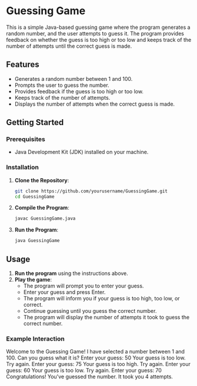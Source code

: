 # Guessing Game

This is a simple Java-based guessing game where the program generates a random number, and the user attempts to guess it. The program provides feedback on whether the guess is too high or too low and keeps track of the number of attempts until the correct guess is made.

## Features

- Generates a random number between 1 and 100.
- Prompts the user to guess the number.
- Provides feedback if the guess is too high or too low.
- Keeps track of the number of attempts.
- Displays the number of attempts when the correct guess is made.

## Getting Started

### Prerequisites

- Java Development Kit (JDK) installed on your machine.

### Installation

1. **Clone the Repository**:
    ```sh
    git clone https://github.com/yourusername/GuessingGame.git
    cd GuessingGame
    ```

2. **Compile the Program**:
    ```sh
    javac GuessingGame.java
    ```

3. **Run the Program**:
    ```sh
    java GuessingGame
    ```

## Usage

1. **Run the program** using the instructions above.
2. **Play the game**:
    - The program will prompt you to enter your guess.
    - Enter your guess and press Enter.
    - The program will inform you if your guess is too high, too low, or correct.
    - Continue guessing until you guess the correct number.
    - The program will display the number of attempts it took to guess the correct number.

### Example Interaction
Welcome to the Guessing Game!
I have selected a number between 1 and 100.
Can you guess what it is?
Enter your guess: 50
Your guess is too low. Try again.
Enter your guess: 75
Your guess is too high. Try again.
Enter your guess: 60
Your guess is too low. Try again.
Enter your guess: 70
Congratulations! You've guessed the number.
It took you 4 attempts.
